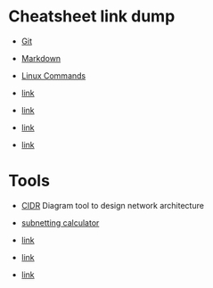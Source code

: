 # Cheatsheet link dump

- [Git](https://education.github.com/git-cheat-sheet-education.pdf)
- [Markdown](https://quickref.me/markdown.html)
- [Linux Commands](https://www.hostinger.com/tutorials/linux-commands)

- [link]()

- [link]()
- [link]()
- [link]()

# Tools

- [CIDR](https://aws.amazon.com/what-is/cidr/) Diagram tool to design network architecture  
- [subnetting calculator](https://www.calculator.net/ip-subnet-calculator.html) 

- [link]()
- [link]()
- [link]()
